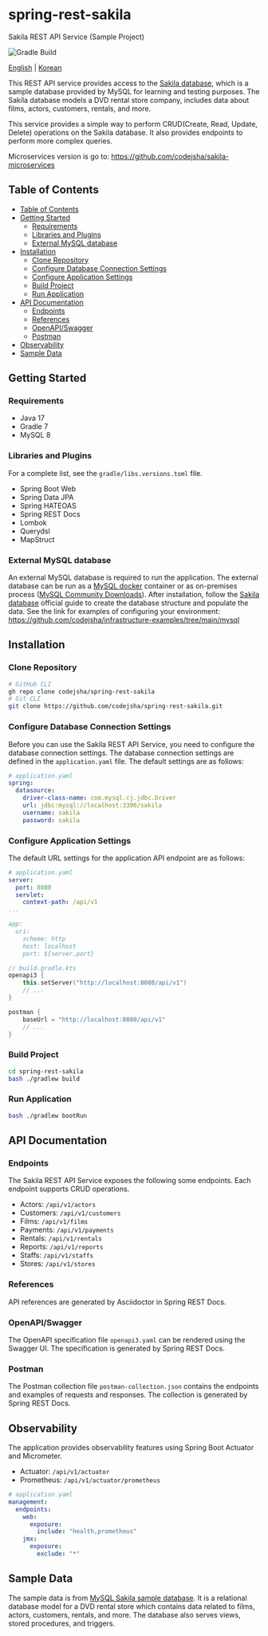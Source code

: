 # spring-rest-sakila

Sakila REST API Service (Sample Project)

![Gradle Build](https://github.com/codejsha/spring-rest-sakila/actions/workflows/gradle.yml/badge.svg)

[English](README.md) | [Korean](README_ko-KR.md)

This REST API service provides access to the [Sakila database](https://dev.mysql.com/doc/sakila/en/), which is a sample database provided by MySQL for learning and testing purposes. The Sakila database models a DVD rental store company, includes data about films, actors, customers, rentals, and more.

This service provides a simple way to perform CRUD(Create, Read, Update, Delete) operations on the Sakila database. It also provides endpoints to perform more complex queries.

Microservices version is go to: https://github.com/codejsha/sakila-microservices

## Table of Contents

- [Table of Contents](#table-of-contents)
- [Getting Started](#getting-started)
  - [Requirements](#requirements)
  - [Libraries and Plugins](#libraries-and-plugins)
  - [External MySQL database](#external-mysql-database)
- [Installation](#installation)
  - [Clone Repository](#clone-repository)
  - [Configure Database Connection Settings](#configure-database-connection-settings)
  - [Configure Application Settings](#configure-application-settings)
  - [Build Project](#build-project)
  - [Run Application](#run-application)
- [API Documentation](#api-documentation)
  - [Endpoints](#endpoints)
  - [References](#references)
  - [OpenAPI/Swagger](#openapiswagger)
  - [Postman](#postman)
- [Observability](#observability)
- [Sample Data](#sample-data)

## Getting Started

### Requirements

- Java 17
- Gradle 7
- MySQL 8

### Libraries and Plugins

For a complete list, see the `gradle/libs.versions.toml` file.

- Spring Boot Web
- Spring Data JPA
- Spring HATEOAS
- Spring REST Docs
- Lombok
- Querydsl
- MapStruct

### External MySQL database

An external MySQL database is required to run the application. The external database can be run as a [MySQL docker](https://hub.docker.com/_/mysql) container or as on-premises process ([MySQL Community Downloads](https://dev.mysql.com/downloads/)). After installation, follow the [Sakila database](https://dev.mysql.com/doc/sakila/en/) official guide to create the database structure and populate the data. See the link for examples of configuring your environment: https://github.com/codejsha/infrastructure-examples/tree/main/mysql

## Installation

### Clone Repository

```bash
# GitHub CLI
gh repo clone codejsha/spring-rest-sakila
# Git CLI
git clone https://github.com/codejsha/spring-rest-sakila.git
```

### Configure Database Connection Settings

Before you can use the Sakila REST API Service, you need to configure the database connection settings. The database connection settings are defined in the `application.yaml` file. The default settings are as follows:

```yaml
# application.yaml
spring:
  datasource:
    driver-class-name: com.mysql.cj.jdbc.Driver
    url: jdbc:mysql://localhost:3306/sakila
    username: sakila
    password: sakila
```

### Configure Application Settings

The default URL settings for the application API endpoint are as follows:

```yaml
# application.yaml
server:
  port: 8080
  servlet:
    context-path: /api/v1
...

app:
  uri:
    scheme: http
    host: localhost
    port: ${server.port}
```

```kotlin
// build.gradle.kts
openapi3 {
    this.setServer("http://localhost:8080/api/v1")
    // ...
}

postman {
    baseUrl = "http://localhost:8080/api/v1"
    // ...
}
```

### Build Project

```bash
cd spring-rest-sakila
bash ./gradlew build
```

### Run Application

```bash
bash ./gradlew bootRun
```

## API Documentation

### Endpoints

The Sakila REST API Service exposes the following some endpoints. Each endpoint supports CRUD operations.

- Actors: `/api/v1/actors`
- Customers: `/api/v1/customers`
- Films: `/api/v1/films`
- Payments: `/api/v1/payments`
- Rentals: `/api/v1/rentals`
- Reports: `/api/v1/reports`
- Staffs: `/api/v1/staffs`
- Stores: `/api/v1/stores`

### References

API references are generated by Asciidoctor in Spring REST Docs.

### OpenAPI/Swagger

The OpenAPI specification file `openapi3.yaml` can be rendered using the Swagger UI. The specification is generated by Spring REST Docs.

### Postman

The Postman collection file `postman-collection.json` contains the endpoints and examples of requests and responses. The collection is generated by Spring REST Docs.

## Observability

The application provides observability features using Spring Boot Actuator and Micrometer.

- Actuator: `/api/v1/actuator`
- Prometheus: `/api/v1/actuator/prometheus`

```yaml
# application.yaml
management:
  endpoints:
    web:
      exposure:
        include: "health,prometheus"
    jmx:
      exposure:
        exclude: "*"
```

## Sample Data

The sample data is from [MySQL Sakila sample database](https://dev.mysql.com/doc/sakila/en/). It is a relational database model for a DVD rental store which contains data related to films, actors, customers, rentals, and more. The database also serves views, stored procedures, and triggers.
